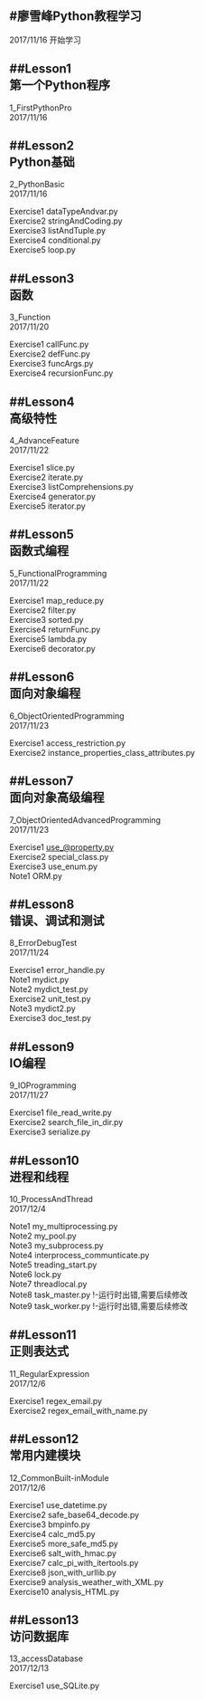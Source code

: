 #廖雪峰Python教程学习
---
2017/11/16 开始学习

##Lesson1<br/>
第一个Python程序
---
1_FirstPythonPro<br/>
2017/11/16

##Lesson2<br/>
Python基础
---
2_PythonBasic<br/>
2017/11/16

Exercise1 dataTypeAndvar.py<br/>
Exercise2 stringAndCoding.py<br/>
Exercise3 listAndTuple.py<br/>
Exercise4 conditional.py<br/>
Exercise5 loop.py

##Lesson3<br/>
函数
---
3_Function<br/>
2017/11/20

Exercise1 callFunc.py<br/>
Exercise2 defFunc.py<br/>
Exercise3 funcArgs.py<br/>
Exercise4 recursionFunc.py

##Lesson4<br/>
高级特性
---
4_AdvanceFeature<br/>
2017/11/22

Exercise1 slice.py<br/>
Exercise2 iterate.py<br/>
Exercise3 listComprehensions.py<br/>
Exercise4 generator.py<br/>
Exercise5 iterator.py<br/>

##Lesson5<br/>
函数式编程
---
5_FunctionalProgramming<br/>
2017/11/22

Exercise1 map_reduce.py<br/>
Exercise2 filter.py<br/>
Exercise3 sorted.py<br/>
Exercise4 returnFunc.py<br/>
Exercise5 lambda.py<br/>
Exercise6 decorator.py<br/>

##Lesson6<br/>
面向对象编程
---
6_ObjectOrientedProgramming<br/>
2017/11/23

Exercise1 access_restriction.py<br/>
Exercise2 instance_properties_class_attributes.py<br/>

##Lesson7<br/>
面向对象高级编程
---
7_ObjectOrientedAdvancedProgramming<br/>
2017/11/23

Exercise1 use_@property.py<br/>
Exercise2 special_class.py<br/>
Exercise3 use_enum.py<br/>
Note1	  ORM.py<br/>

##Lesson8<br/>
错误、调试和测试
---
8_ErrorDebugTest<br/>
2017/11/24

Exercise1 error_handle.py<br/>
Note1	  mydict.py<br/>
Note2	  mydict_test.py<br/>
Exercise2 unit_test.py<br/>
Note3	  mydict2.py<br/>
Exercise3 doc_test.py<br/>

##Lesson9<br/>
IO编程
---
9_IOProgramming<br/>
2017/11/27

Exercise1 file_read_write.py<br/>
Exercise2 search_file_in_dir.py<br/>
Exercise3 serialize.py<br/>

##Lesson10<br/>
进程和线程
---
10_ProcessAndThread<br/>
2017/12/4

Note1	  my_multiprocessing.py<br/>
Note2	  my_pool.py<br/>
Note3	  my_subprocess.py<br/>
Note4	  interprocess_communticate.py<br/>
Note5	  treading_start.py<br/>
Note6	  lock.py<br/>
Note7	  threadlocal.py<br/>
Note8	  task_master.py	!-运行时出错,需要后续修改<br/>
Note9	  task_worker.py	!-运行时出错,需要后续修改<br/>

##Lesson11<br/>
正则表达式
---
11_RegularExpression<br/>
2017/12/6

Exercise1 regex_email.py<br/>
Exercise2 regex_email_with_name.py<br/>

##Lesson12<br/>
常用内建模块
---
12_CommonBuilt-inModule<br/>
2017/12/6

Exercise1 use_datetime.py<br/>
Exercise2 safe_base64_decode.py<br/>
Exercise3 bmpinfo.py<br/>
Exercise4 calc_md5.py<br/>
Exercise5 more_safe_md5.py<br/>
Exercise6 salt_with_hmac.py<br/>
Exercise7 calc_pi_with_itertools.py<br/>
Exercise8 json_with_urllib.py<br/>
Exercise9 analysis_weather_with_XML.py<br/>
Exercise10 analysis_HTML.py<br/>

##Lesson13<br/>
访问数据库
---
13_accessDatabase<br/>
2017/12/13

Exercise1 use_SQLite.py<br/>